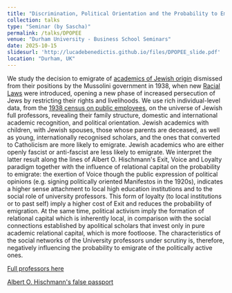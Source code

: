 ```yaml
---
title: "Discrimination, Political Orientation and the Probability to Emigrate and Escape: University Professors in Fascist Italy"
collection: talks
type: "Seminar (by Sascha)"
permalink: /talks/DPOPEE
venue: "Durham University - Business School Seminars"
date: 2025-10-15
slidesurl: 'http://lucadebenedictis.github.io/files/DPOPEE_slide.pdf'
location: "Durham, UK"
---
```


We study the decision to emigrate of [academics of Jewish origin](http://lucadebenedictis.github.io/files/cartogram.png) dismissed from their positions by the Mussolini government in 1938, when new [Racial Laws](http://lucadebenedictis.github.io/files/vignetta_APP_riepilogativa_80.jpg) were introduced, opening a new phase of increased persecution of Jews by restricting their rights and livelihoods. We use rich individual-level data, from the [1938 census on public employees](http://lucadebenedictis.github.io/files/Questionario_scheda_tipo.pdf), on the universe of Jewish full professors, revealing their family structure, domestic and international academic recognition, and political orientation. Jewish academics with children, with Jewish spouses, those whose parents are deceased, as well as young, internationally recognised scholars, and the ones that converted to Catholicism are more likely to emigrate. Jewish academics who are either openly fascist or anti-fascist are less likely to emigrate. We interpret the latter result along the lines of Albert O. Hischmann's Exit, Voice and Loyalty paradigm together with the influence of relational capital on the probability to emigrate: the exertion of Voice though the public expression of political opinions (e.g. signing politically oriented Manifestos in the 1920s), indicates a higher sense attachment to local high education institutions and to the social role of university professors. This form of loyalty (to local institutions or to past self) imply a higher cost of Exit and reduces the probability of emigration. At the same time, political activism imply the formation of relational capital which is inherently local, in comparison with the social connections established by apolitical scholars that invest only in pure academic relational capital, which is more footloose. The characteristics of the social networks of the University professors under scrutiny is, therefore, negatively influencing the probability to emigrate of the politically active ones.

[Full professors here](http://lucadebenedictis.github.io/files/DPOPEE_slide.pdf)

[Albert O. Hischmann's  false passport](http://lucadebenedictis.github.io/files/Hirschmans-false-passport.jpg)
